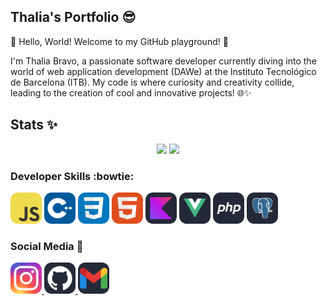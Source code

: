 ## Thalia's Portfolio 😎

<p>
  👋 Hello, World! Welcome to my GitHub playground! 🚀
</p>
<p>
  I'm Thalia Bravo, a passionate software developer currently diving into the world of web application development (DAWe) at the Instituto Tecnológico de Barcelona (ITB). My code is where curiosity and creativity collide, leading to the creation of cool and innovative projects! 🌐✨
</p>

## Stats ✨
<p align="center">
  <img src="https://github-readme-stats.vercel.app/api?username=DevThalia&show_icons=true&theme=white&hide_border=true" width="400">
  <img src="https://github-readme-streak-stats.herokuapp.com?user=DevThalia&theme=white&hide_border=true" width="421">
</p>

### Developer Skills :bowtie:
<div>
  <img src="https://github.com/tandpfun/skill-icons/raw/main/icons/JavaScript.svg" alt="JavaScript" width="50px">
  <img src="https://github.com/tandpfun/skill-icons/raw/main/icons/CPP.svg" alt="C++" width="50px">
  <img src="https://github.com/tandpfun/skill-icons/raw/main/icons/CSS.svg" alt="CSS" width="50px">
  <img src="https://github.com/tandpfun/skill-icons/raw/main/icons/HTML.svg" alt="HTML" width="50px">
  <img src="https://github.com/tandpfun/skill-icons/raw/main/icons/Kotlin-Dark.svg" alt="Kotlin" width="50px">
  <img src="https://github.com/tandpfun/skill-icons/raw/main/icons/VueJS-Dark.svg" alt="Vue" width="50px">
  <img src="https://github.com/tandpfun/skill-icons/raw/main/icons/PHP-Dark.svg" alt="PHP" width="50px">
  <img src="https://github.com/tandpfun/skill-icons/raw/main/icons/PostgreSQL-Dark.svg" alt="PostgreSQL" width="50px">
</div>

### Social Media 🤘
<div>
  <a href="https://www.instagram.com/thaliaa_braavo/">
    <img src="https://github.com/tandpfun/skill-icons/raw/main/icons/Instagram.svg" alt="Instagram" width="50px">
  </a>
  <a href="https://github.com/DevThalia">
    <img src="https://github.com/tandpfun/skill-icons/raw/main/icons/Github-Dark.svg" alt="GitHub" width="50px">
  </a>
  <a href="mailto:thalia@example.com">
    <img src="https://github.com/tandpfun/skill-icons/raw/main/icons/Gmail-Dark.svg" alt="Gmail" width="50px">
  </a>  
</div>
